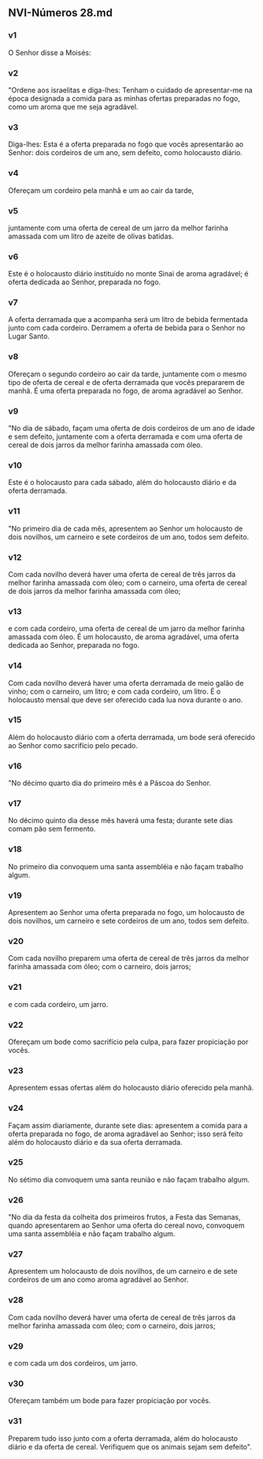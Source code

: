 ## NVI-Números 28.md
### v1
 O Senhor disse a Moisés:
### v2
 "Ordene aos israelitas e diga-lhes: Tenham o cuidado de apresentar-me na época designada a comida para as minhas ofertas preparadas no fogo, como um aroma que me seja agradável.
### v3
 Diga-lhes: Esta é a oferta preparada no fogo que vocês apresentarão ao Senhor: dois cordeiros de um ano, sem defeito, como holocausto diário.
### v4
 Ofereçam um cordeiro pela manhã e um ao cair da tarde,
### v5
 juntamente com uma oferta de cereal de um jarro da melhor farinha amassada com um litro de azeite de olivas batidas.
### v6
 Este é o holocausto diário instituído no monte Sinai de aroma agradável; é oferta dedicada ao Senhor, preparada no fogo.
### v7
 A oferta derramada que a acompanha será um litro de bebida fermentada junto com cada cordeiro. Derramem a oferta de bebida para o Senhor no Lugar Santo.
### v8
 Ofereçam o segundo cordeiro ao cair da tarde, juntamente com o mesmo tipo de oferta de cereal e de oferta derramada que vocês prepararem de manhã. É uma oferta preparada no fogo, de aroma agradável ao Senhor.
### v9
 "No dia de sábado, façam uma oferta de dois cordeiros de um ano de idade e sem defeito, juntamente com a oferta derramada e com uma oferta de cereal de dois jarros da melhor farinha amassada com óleo.
### v10
 Este é o holocausto para cada sábado, além do holocausto diário e da oferta derramada.
### v11
 "No primeiro dia de cada mês, apresentem ao Senhor um holocausto de dois novilhos, um carneiro e sete cordeiros de um ano, todos sem defeito.
### v12
 Com cada novilho deverá haver uma oferta de cereal de três jarros da melhor farinha amassada com óleo; com o carneiro, uma oferta de cereal de dois jarros da melhor farinha amassada com óleo;
### v13
 e com cada cordeiro, uma oferta de cereal de um jarro da melhor farinha amassada com óleo. É um holocausto, de aroma agradável, uma oferta dedicada ao Senhor, preparada no fogo.
### v14
 Com cada novilho deverá haver uma oferta derramada de meio galão de vinho; com o carneiro, um litro; e com cada cordeiro, um litro. É o holocausto mensal que deve ser oferecido cada lua nova durante o ano.
### v15
 Além do holocausto diário com a oferta derramada, um bode será oferecido ao Senhor como sacrifício pelo pecado.
### v16
 "No décimo quarto dia do primeiro mês é a Páscoa do Senhor.
### v17
 No décimo quinto dia desse mês haverá uma festa; durante sete dias comam pão sem fermento.
### v18
 No primeiro dia convoquem uma santa assembléia e não façam trabalho algum.
### v19
 Apresentem ao Senhor uma oferta preparada no fogo, um holocausto de dois novilhos, um carneiro e sete cordeiros de um ano, todos sem defeito.
### v20
 Com cada novilho preparem uma oferta de cereal de três jarros da melhor farinha amassada com óleo; com o carneiro, dois jarros;
### v21
 e com cada cordeiro, um jarro.
### v22
 Ofereçam um bode como sacrifício pela culpa, para fazer propiciação por vocês.
### v23
 Apresentem essas ofertas além do holocausto diário oferecido pela manhã.
### v24
 Façam assim diariamente, durante sete dias: apresentem a comida para a oferta preparada no fogo, de aroma agradável ao Senhor; isso será feito além do holocausto diário e da sua oferta derramada.
### v25
 No sétimo dia convoquem uma santa reunião e não façam trabalho algum.
### v26
 "No dia da festa da colheita dos primeiros frutos, a Festa das Semanas, quando apresentarem ao Senhor uma oferta do cereal novo, convoquem uma santa assembléia e não façam trabalho algum.
### v27
 Apresentem um holocausto de dois novilhos, de um carneiro e de sete cordeiros de um ano como aroma agradável ao Senhor.
### v28
 Com cada novilho deverá haver uma oferta de cereal de três jarros da melhor farinha amassada com óleo; com o carneiro, dois jarros;
### v29
 e com cada um dos cordeiros, um jarro.
### v30
 Ofereçam também um bode para fazer propiciação por vocês.
### v31
 Preparem tudo isso junto com a oferta derramada, além do holocausto diário e da oferta de cereal. Verifiquem que os animais sejam sem defeito".
